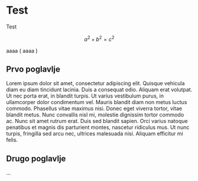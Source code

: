 # Test
Test

$$a^2 + b^2 = c^2$$

aaaa
\( aaaa \)

## Prvo poglavlje

Lorem ipsum dolor sit amet, consectetur adipiscing elit. Quisque vehicula diam eu diam tincidunt lacinia. Duis a consequat odio. Aliquam erat volutpat. Ut nec porta erat, in blandit turpis. Ut varius vestibulum purus, in ullamcorper dolor condimentum vel. Mauris blandit diam non metus luctus commodo. Phasellus vitae maximus nisi. Donec eget viverra tortor, vitae blandit metus. Nunc convallis nisl mi, molestie dignissim tortor commodo ac. Nunc sit amet rutrum erat. Duis sed blandit sapien. Orci varius natoque penatibus et magnis dis parturient montes, nascetur ridiculus mus. Ut nunc turpis, fringilla sed arcu nec, ultrices malesuada nisi. Aliquam efficitur mi felis.

## Drugo poglavlje

...
